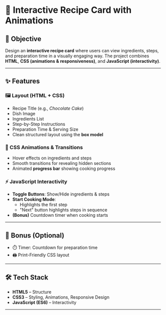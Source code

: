 # 🍰 Interactive Recipe Card with Animations

## 📌 Objective  
Design an **interactive recipe card** where users can view ingredients, steps, and preparation time in a visually engaging way. The project combines **HTML**, **CSS (animations & responsiveness)**, and **JavaScript (interactivity)**.

---

## ✨ Features  

### 🖼️ Layout (HTML + CSS)  
- Recipe Title (e.g., *Chocolate Cake*)  
- Dish Image  
- Ingredients List  
- Step-by-Step Instructions  
- Preparation Time & Serving Size  
- Clean structured layout using the **box model**

### 🎨 CSS Animations & Transitions  
- Hover effects on ingredients and steps  
- Smooth transitions for revealing hidden sections  
- Animated **progress bar** showing cooking progress  

### ⚡ JavaScript Interactivity  
- **Toggle Buttons**: Show/Hide ingredients & steps  
- **Start Cooking Mode**:  
  - Highlights the first step  
  - "Next" button highlights steps in sequence  
- **(Bonus)** Countdown timer when cooking starts  

---

## 🎁 Bonus (Optional)  
- ⏱️ Timer: Countdown for preparation time  
- 🖨️ Print-Friendly CSS layout  

---

## 🛠️ Tech Stack  
- **HTML5** – Structure  
- **CSS3** – Styling, Animations, Responsive Design  
- **JavaScript (ES6)** – Interactivity  

---
